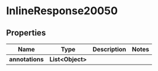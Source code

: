

# InlineResponse20050

## Properties

Name | Type | Description | Notes
------------ | ------------- | ------------- | -------------
**annotations** | **List&lt;Object&gt;** |  | 




